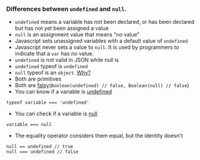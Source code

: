 ### Differences between `undefined` and `null`.

- `undefined` means a variable has not been declared, or has been declared but has not yet been assigned a value
- `null` is an assignment value that means "no value"
- Javascript sets unassigned variables with a default value of `undefined`
- Javascript never sets a value to `null`. It is used by programmers to indicate that a `var` has no value.
- `undefined` is not valid in JSON while null is
- `undefined` typeof is `undefined`
- `null` typeof is an `object`. [Why?](http://2ality.com/2013/10/typeof-null.html)
- Both are primitives
- Both are [falsy](https://developer.mozilla.org/en-US/docs/Glossary/Falsy)(`Boolean(undefined) // false, Boolean(null) // false`)
- You can know if a variable is [undefined](https://developer.mozilla.org/en-US/docs/Web/JavaScript/Reference/Global_Objects/undefined)
```JS
typeof variable === 'undefined'
```
- You can check if a variable is [null](https://developer.mozilla.org/en-US/docs/Web/JavaScript/Reference/Global_Objects/null)
```JS
variable === null
```
- The equality operator considers them equal, but the identity doesn't
```JS
null == undefined // true
null === undefined // false
```

